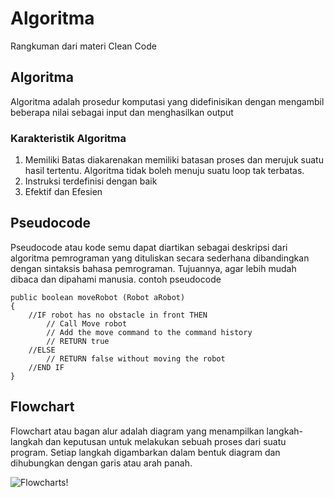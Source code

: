 # Algoritma

Rangkuman dari materi Clean Code

## Algoritma

Algoritma adalah prosedur komputasi yang didefinisikan dengan mengambil beberapa nilai sebagai input dan menghasilkan output

### Karakteristik Algoritma

1. Memiliki Batas diakarenakan memiliki batasan proses dan merujuk suatu hasil tertentu. Algoritma tidak boleh menuju suatu loop tak terbatas.
2. Instruksi terdefinisi dengan baik
3. Efektif dan Efesien

## Pseudocode

Pseudocode atau kode semu dapat diartikan sebagai deskripsi dari algoritma pemrograman yang dituliskan secara sederhana dibandingkan dengan sintaksis bahasa pemrograman. Tujuannya, agar lebih mudah dibaca dan dipahami manusia.
contoh pseudocode

```
public boolean moveRobot (Robot aRobot)
{
    //IF robot has no obstacle in front THEN
        // Call Move robot
        // Add the move command to the command history
        // RETURN true
    //ELSE
        // RETURN false without moving the robot
    //END IF
}
```

## Flowchart

Flowchart atau bagan alur adalah diagram yang menampilkan langkah-langkah dan keputusan untuk melakukan sebuah proses dari suatu program. Setiap langkah digambarkan dalam bentuk diagram dan dihubungkan dengan garis atau arah panah.

![Flowcharts!](https://lh3.googleusercontent.com/ukWjc9vWBokWd3vz9AGOfBFsyQ74fdiJfCCuDtVEYuGwBbatc8CMVg5AXJSCKhwZ1DH8tkPJtp5AQfQEgcK58iFyUggPQpy7sf1Gojuyv269ChSOwCaCqQkcemSs_nDLwiIs_QXi "flowchart")
